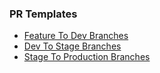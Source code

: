 ### PR Templates
- [Feature To Dev Branches](/branching-101/pr-templates/feature-dev-branches.md)
- [Dev To Stage Branches](/branching-101/pr-templates/dev-stage-branches.md)
- [Stage To Production Branches](/branching-101/pr-templates/stage-production-branches.md)

